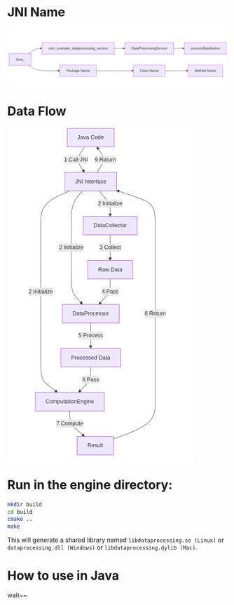 # JNI Name

![result](./asset/JNIname.png)

# Data Flow

![result](./asset/dataflow.png)

# Run in the engine directory:

```bash
mkdir build
cd build
cmake ..
make
```
This will generate a shared library named `libdataprocessing.so (Linux)` or `dataprocessing.dll (Windows)` or `libdataprocessing.dylib (Mac)`.

# How to use in Java

wait~~